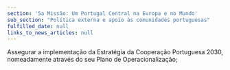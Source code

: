 ```yaml
---
section: '5a Missão: Um Portugal Central na Europa e no Mundo'
sub_section: "Política externa e apoio às comunidades portuguesas"
fulfilled_date: null
links_to_news_articles: null
---
```


Assegurar a implementação da Estratégia da Cooperação Portuguesa 2030, nomeadamente através do seu Plano de Operacionalização;